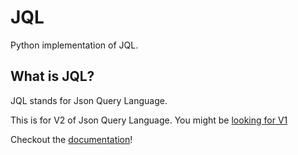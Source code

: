 # JQL
Python implementation of JQL.

## What is JQL?
JQL stands for Json Query Language. 

This is for V2 of Json Query Language. You might be [looking for V1](https://github.com/CanopyTax/Json-Query-Language)

Checkout the [documentation](https://github.com/CanopyTax/JQL/wiki)!
